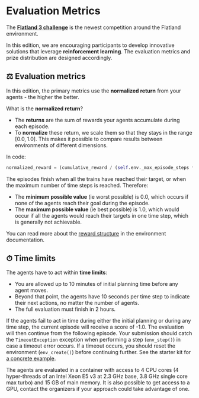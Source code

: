 Evaluation Metrics
===

The **[Flatland 3 challenge](https://www.aicrowd.com/challenges/flatland-3)** is the newest competition around the Flatland environment.

In this edition, we are encouraging participants to develop innovative solutions that leverage **reinforcement learning**. The evaluation metrics and prize distribution are designed accordingly.


⚖ Evaluation metrics
---

In this edition, the primary metrics use the **normalized return** from your agents - the higher the better.

What is the **normalized return**?

- The **returns** are the sum of rewards your agents accumulate during each episode.
- To **normalize** these return, we scale them so that they stays in the range $[0.0, 1.0]$. This makes it possible to compare results between environments of different dimensions. 

In code:

```python
normalized_reward = (cumulative_reward / (self.env._max_episode_steps * self.env.get_num_agents())) + 1
```

The episodes finish when all the trains have reached their target, or when the maximum number of time steps is reached. Therefore:
- The **minimum possible value** (ie worst possible) is 0.0, which occurs if none of the agents reach their goal during the episode.
- The **maximum possible value** (ie best possible) is 1.0, which would occur if all the agents would reach their targets in one time step, which is generally not achievable.

<!-- The primary metrics is different for each Round:
- In **Round 1**, the normalized returns were averaged over all the evaluation episodes, resulting in the **mean normalized return**.
- In **Round 2**, we add `+1.0` to the normalized return of each episode to make it positive (it is then in the range `[0.0, 1.0]`). We then sum up these normalized returns, which results in the **total normalized return**. -->

You can read more about the [reward structure](env) in the environment documentation.

⏱ Time limits
---

The agents have to act within **time limits**:
 
- You are allowed up to 10 minutes of initial planning time before any agent moves.
- Beyond that point, the agents have 10 seconds per time step to indicate their next actions, no matter the number of agents.
- The full evaluation must finish in 2 hours.

If the agents fail to act in time during either the initial planning or during any time step, the current episode will receive a score of -1.0. The evaluation will then continue from the following episode. Your submission should catch the `TimeoutException` exception when performing a step (`env_step()`) in case a timeout error occurs. If a timeout occurs, you should reset the environment (`env_create()`) before continuing further. See the starter kit for [a concrete example](https://gitlab.aicrowd.com/flatland/flatland-starter-kit/-/blob/master/random_agent.py).

The agents are evaluated in a container with access to 4 CPU cores (4 hyper-threads of an Intel Xeon E5 v3 at 2.3 GHz base, 3.8 GHz single core max turbo) and 15 GB of main memory. It is also possible to get access to a GPU, contact the organizers if your approach could take advantage of one.